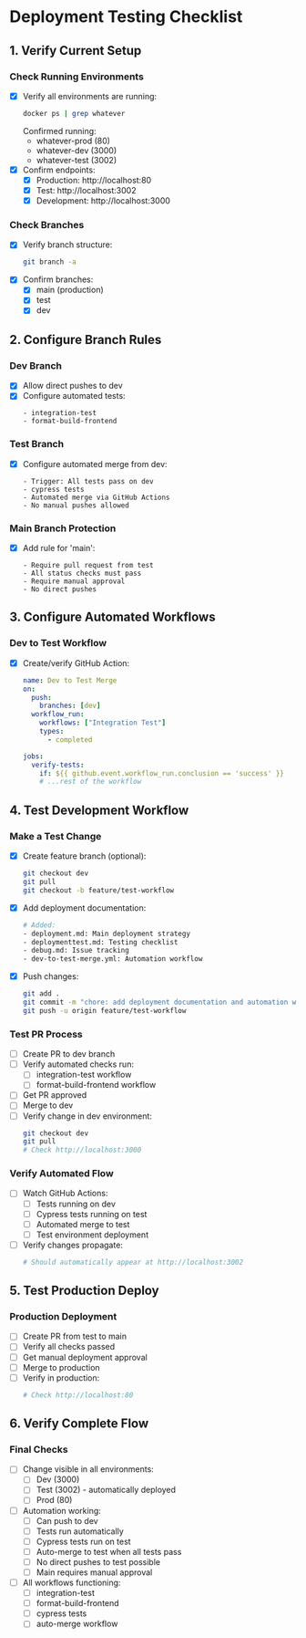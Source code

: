 # Deployment Testing Checklist

## 1. Verify Current Setup

### Check Running Environments
- [x] Verify all environments are running:
  ```bash
  docker ps | grep whatever
  ```
  Confirmed running:
  - whatever-prod (80)
  - whatever-dev (3000)
  - whatever-test (3002)
- [x] Confirm endpoints:
  - [x] Production: http://localhost:80
  - [x] Test: http://localhost:3002
  - [x] Development: http://localhost:3000

### Check Branches
- [x] Verify branch structure:
  ```bash
  git branch -a
  ```
- [x] Confirm branches:
  - [x] main (production)
  - [x] test
  - [x] dev

## 2. Configure Branch Rules

### Dev Branch
- [x] Allow direct pushes to dev
- [x] Configure automated tests:
  ```
  - integration-test
  - format-build-frontend
  ```

### Test Branch
- [x] Configure automated merge from dev:
  ```
  - Trigger: All tests pass on dev
  - cypress tests  
  - Automated merge via GitHub Actions
  - No manual pushes allowed
  ```

### Main Branch Protection
- [x] Add rule for 'main':
  ```
  - Require pull request from test
  - All status checks must pass
  - Require manual approval
  - No direct pushes
  ```

## 3. Configure Automated Workflows

### Dev to Test Workflow
- [x] Create/verify GitHub Action:
  ```yaml
  name: Dev to Test Merge
  on:
    push:
      branches: [dev]
    workflow_run:
      workflows: ["Integration Test"]
      types:
        - completed
  
  jobs:
    verify-tests:
      if: ${{ github.event.workflow_run.conclusion == 'success' }}
      # ...rest of the workflow
  ```

## 4. Test Development Workflow

### Make a Test Change
- [x] Create feature branch (optional):
  ```bash
  git checkout dev
  git pull
  git checkout -b feature/test-workflow
  ```
- [x] Add deployment documentation:
  ```bash
  # Added:
  - deployment.md: Main deployment strategy
  - deploymenttest.md: Testing checklist
  - debug.md: Issue tracking
  - dev-to-test-merge.yml: Automation workflow
  ```
- [x] Push changes:
  ```bash
  git add .
  git commit -m "chore: add deployment documentation and automation workflow"
  git push -u origin feature/test-workflow
  ```

### Test PR Process
- [ ] Create PR to dev branch
- [ ] Verify automated checks run:
  - [ ] integration-test workflow
  - [ ] format-build-frontend workflow
- [ ] Get PR approved
- [ ] Merge to dev
- [ ] Verify change in dev environment:
  ```bash
  git checkout dev
  git pull
  # Check http://localhost:3000
  ```

### Verify Automated Flow
- [ ] Watch GitHub Actions:
  - [ ] Tests running on dev
  - [ ] Cypress tests running on test
  - [ ] Automated merge to test
  - [ ] Test environment deployment
- [ ] Verify changes propagate:
  ```bash
  # Should automatically appear at http://localhost:3002
  ```

## 5. Test Production Deploy

### Production Deployment
- [ ] Create PR from test to main
- [ ] Verify all checks passed
- [ ] Get manual deployment approval
- [ ] Merge to production
- [ ] Verify in production:
  ```bash
  # Check http://localhost:80
  ```

## 6. Verify Complete Flow

### Final Checks
- [ ] Change visible in all environments:
  - [ ] Dev (3000)
  - [ ] Test (3002) - automatically deployed
  - [ ] Prod (80)
- [ ] Automation working:
  - [ ] Can push to dev
  - [ ] Tests run automatically
  - [ ] Cypress tests run on test
  - [ ] Auto-merge to test when all tests pass
  - [ ] No direct pushes to test possible
  - [ ] Main requires manual approval
- [ ] All workflows functioning:
  - [ ] integration-test
  - [ ] format-build-frontend
  - [ ] cypress tests
  - [ ] auto-merge workflow
